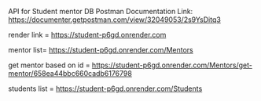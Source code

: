 API for Student mentor DB 
Postman Documentation Link: https://documenter.getpostman.com/view/32049053/2s9YsDitq3

render link = https://student-p6gd.onrender.com

mentor list= https://student-p6gd.onrender.com/Mentors

get mentor based on id = https://student-p6gd.onrender.com/Mentors/get-mentor/658ea44bbc660cadb6176798

students list = https://student-p6gd.onrender.com/Students


